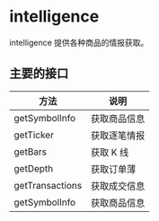 # intelligence

intelligence 提供各种商品的情报获取。

## 主要的接口

| 方法            | 说明         |
| --------------- | ------------ |
| getSymbolInfo   | 获取商品信息 |
| getTicker       | 获取逐笔情报 |
| getBars         | 获取 K 线    |
| getDepth        | 获取订单薄   |
| getTransactions | 获取成交信息 |
| getSymbolInfo   | 获取商品信息 |
